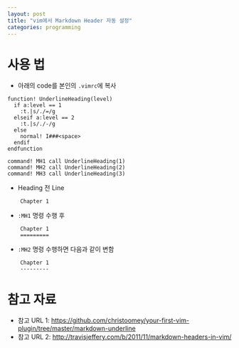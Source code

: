 ```yaml
---
layout: post
title: "vim에서 Markdown Header 자동 설정"
categories: programming
---
```


사용 법
=======

- 아래의 code를 본인의 `.vimrc`에 복사
```
function! UnderlineHeading(level)
  if a:level == 1
    :t.|s/./=/g
  elseif a:level == 2
    :t.|s/./-/g
  else
    normal! I###<space>
  endif
endfunction

command! MH1 call UnderlineHeading(1)
command! MH2 call UnderlineHeading(2)
command! MH3 call UnderlineHeading(3)
```

- Heading 전 Line
```
    Chapter 1
```
- `:MH1` 명령 수행 후
```
    Chapter 1
    =========
```
- `:MH2` 명령 수행하면 다음과 같이 변함
```
    Chapter 1
    ---------
```

참고 자료
=========

- 참고 URL 1: https://github.com/christoomey/your-first-vim-plugin/tree/master/markdown-underline
- 참고 URL 2: http://travisjeffery.com/b/2011/11/markdown-headers-in-vim/

